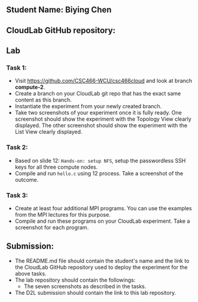 ## Student Name: Biying Chen

## CloudLab GitHub repository:

## Lab

### Task 1: 

- Visit https://github.com/CSC466-WCU/csc466cloud and look at branch **compute-2**. 
- Create a branch on your CloudLab git repo that has the exact same content as this branch. 
- Instantiate the experiment from your newly created branch. 
- Take two screenshots of your experiment once it is fully ready. One screenshot should show the experiment with the Topology View clearly displayed. The other screenshot should show the experiment with the List View clearly displayed. 

### Task 2:

- Based on slide 12: `Hands-on: setup NFS`, setup the passwordless SSH keys for all three compute nodes. 
- Compile and run `hello.c` using 12 process. Take a screenshot of the outcome. 


### Task 3: 

- Create at least four additional MPI programs. You can use the examples from the MPI lectures for this purpose. 
- Compile and run these programs on your CloudLab experiment. Take a screenshot for each program. 

## Submission:

- The README.md file should contain the student's name and the link to the CloudLab GitHub repository used to deploy the experiment for the above tasks. 
- The lab repository should contain the followings:
  - The seven screenshots as described in the tasks.
- The D2L submission should contain the link to this lab repository. 
